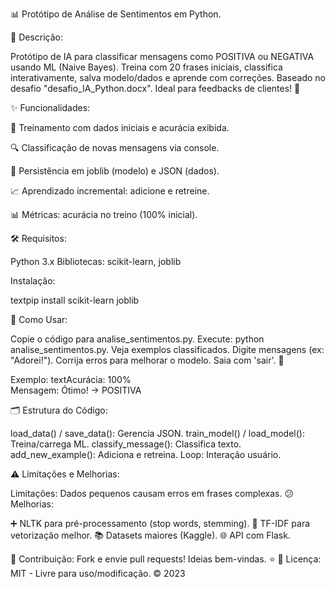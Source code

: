 📊 Protótipo de Análise de Sentimentos em Python.


📝 Descrição:

Protótipo de IA para classificar mensagens como POSITIVA ou NEGATIVA usando ML (Naive Bayes). Treina com 20 frases iniciais, classifica interativamente, salva modelo/dados e aprende com correções. Baseado no desafio "desafio_IA_Python.docx". Ideal para feedbacks de clientes! 🚀

✨ Funcionalidades:

🧠 Treinamento com dados iniciais e acurácia exibida.

🔍 Classificação de novas mensagens via console.

💾 Persistência em joblib (modelo) e JSON (dados).

📈 Aprendizado incremental: adicione e retreine.

📊 Métricas: acurácia no treino (100% inicial).

🛠️ Requisitos:

Python 3.x
Bibliotecas: scikit-learn, joblib

Instalação:

textpip install scikit-learn joblib

🚀 Como Usar:

Copie o código para analise_sentimentos.py.
Execute: python analise_sentimentos.py.
Veja exemplos classificados.
Digite mensagens (ex: "Adorei!").
Corrija erros para melhorar o modelo.
Saia com 'sair'. 🔄

Exemplo:
textAcurácia: 100%  
Mensagem: Ótimo! → POSITIVA

🗂️ Estrutura do Código:

load_data() / save_data(): Gerencia JSON.
train_model() / load_model(): Treina/carrega ML.
classify_message(): Classifica texto.
add_new_example(): Adiciona e retreina.
Loop: Interação usuário.

⚠️ Limitações e Melhorias:

Limitações: Dados pequenos causam erros em frases complexas. 😕
Melhorias:

➕ NLTK para pré-processamento (stop words, stemming).
🔄 TF-IDF para vetorização melhor.
📚 Datasets maiores (Kaggle).
🌐 API com Flask.



🤝 Contribuição:
Fork e envie pull requests! Ideias bem-vindas. ⭐
📜 Licença:
MIT - Livre para uso/modificação. © 2023
